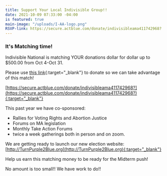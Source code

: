 ```yaml
---
title: Support Your Local Indivisible Group!!
date: 2021-10-09 07:33:00 -04:00
is featured: true
main-image: "/uploads/I-AA-logo.png"
RSVP-link: https://secure.actblue.com/donate/indivisibleama411742968?
---
```


### It's Matching time!

Indivisible National is matching YOUR donations dollar for dollar up to $500.00 from Oct 4-Oct 31. 

Please use [this link](https://secure.actblue.com/donate/indivisibleama411742968?){:target="_blank"} to donate so we can take advantage of this match!

[https://secure.actblue.com/donate/indivisibleama411742968?](https://secure.actblue.com/donate/indivisibleama411742968?){:target="_blank"} 

This past year we have co-sponsored:

* Rallies for Voting Rights and Abortion Justice
* Forums on MA legislation
* Monthly Take Action Forums
* twice a week gatherings both in person and on zoom.

We are getting ready to launch our new election website: [http://TurnPurple2Blue.org](http://TurnPurple2Blue.org){:target="_blank"}  

Help us earn this matching money to be ready for the Midterm push!

No amount is too small!!  We have work to do!!

